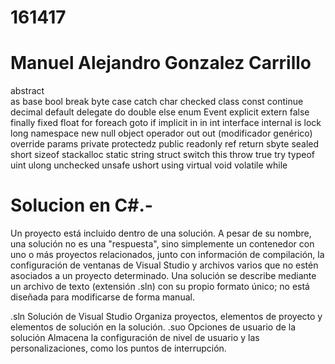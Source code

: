 # 161417
# Manuel Alejandro Gonzalez Carrillo

abstract    
as 
base 
bool
break
byte
case
catch
char
checked
class
const
continue
decimal
default
delegate
do
double
else
enum
Event
explicit
extern
false
finally
fixed
float
for
foreach
goto
if
implicit
in
in
int
interface
internal
is
lock
long
namespace
new
null
object
operador
out
out (modificador genérico)
override
params
private
protectedz
public
readonly
ref
return
sbyte
sealed
short
sizeof
stackalloc
static
string
struct
switch
this
throw
true
try
typeof
uint
ulong
unchecked
unsafe
ushort
using
virtual
void
volatile
while


# Solucion en C#.-
Un proyecto está incluido dentro de una solución. 
A pesar de su nombre, una solución no es una "respuesta", sino simplemente un contenedor con uno o más proyectos relacionados, 
junto con información de compilación, la configuración de ventanas de Visual Studio y archivos varios que no estén asociados a un proyecto determinado. 
Una solución se describe mediante un archivo de texto (extensión .sln) con su propio formato único; no está diseñada para modificarse de forma manual.

.sln 	Solución de Visual Studio 	Organiza proyectos, elementos de proyecto y elementos de solución en la solución.
.suo 	Opciones de usuario de la solución 	Almacena la configuración de nivel de usuario y las personalizaciones, como los puntos de interrupción.
